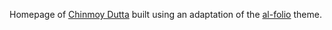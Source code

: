 Homepage of [Chinmoy Dutta](https://chinmoy-dutta.github.io/) built using an adaptation of the [al-folio](https://github.com/alshedivat/al-folio) theme.
